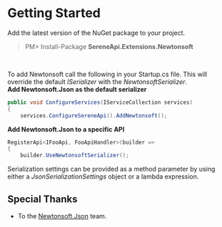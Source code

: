 ﻿# Getting Started

Add the latest version of the NuGet package to your project.
>PM> Install-Package **SereneApi.Extensions.Newtonsoft**

<br/>

To add Newtonsoft call the following in your Startup.cs file. This will override the default *ISerializer* with the *NewtonsoftSerializer*.
<br/>
**Add Newtonsoft.Json as the default serializer**
```csharp
public void ConfigureServices(IServiceCollection services)
{
	services.ConfigureSereneApi().AddNewtonsoft();
```
**Add Newtonsoft.Json to a specific API**
```csharp
RegisterApi<IFooApi, FooApiHandler>(builder =>
{
	builder.UseNewtonsoftSerializer();
```
Serialization settings can be provided as a method parameter by using either a *JsonSerializationSettings* object or a lambda expression.
## Special Thanks
* To the [Newtonsoft.Json](https://www.newtonsoft.com/json) team.